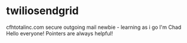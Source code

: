 # twiliosendgrid
cfhtotalinc.com secure outgoing mail
newbie - learning as i go
I'm Chad
Hello everyone!
Pointers are always helpful!
